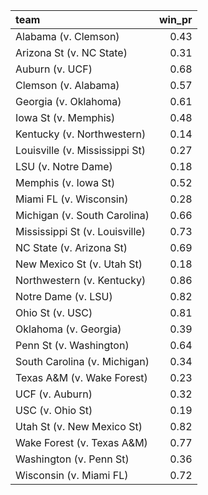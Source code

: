 

|team                           | win_pr|
|:------------------------------|------:|
|Alabama (v. Clemson)           |   0.43|
|Arizona St (v. NC State)       |   0.31|
|Auburn (v. UCF)                |   0.68|
|Clemson (v. Alabama)           |   0.57|
|Georgia (v. Oklahoma)          |   0.61|
|Iowa St (v. Memphis)           |   0.48|
|Kentucky (v. Northwestern)     |   0.14|
|Louisville (v. Mississippi St) |   0.27|
|LSU (v. Notre Dame)            |   0.18|
|Memphis (v. Iowa St)           |   0.52|
|Miami FL (v. Wisconsin)        |   0.28|
|Michigan (v. South Carolina)   |   0.66|
|Mississippi St (v. Louisville) |   0.73|
|NC State (v. Arizona St)       |   0.69|
|New Mexico St (v. Utah St)     |   0.18|
|Northwestern (v. Kentucky)     |   0.86|
|Notre Dame (v. LSU)            |   0.82|
|Ohio St (v. USC)               |   0.81|
|Oklahoma (v. Georgia)          |   0.39|
|Penn St (v. Washington)        |   0.64|
|South Carolina (v. Michigan)   |   0.34|
|Texas A&M (v. Wake Forest)     |   0.23|
|UCF (v. Auburn)                |   0.32|
|USC (v. Ohio St)               |   0.19|
|Utah St (v. New Mexico St)     |   0.82|
|Wake Forest (v. Texas A&M)     |   0.77|
|Washington (v. Penn St)        |   0.36|
|Wisconsin (v. Miami FL)        |   0.72|
